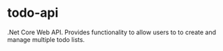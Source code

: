 # todo-api
.Net Core Web API. Provides functionality to allow users to to create and manage multiple todo lists.

